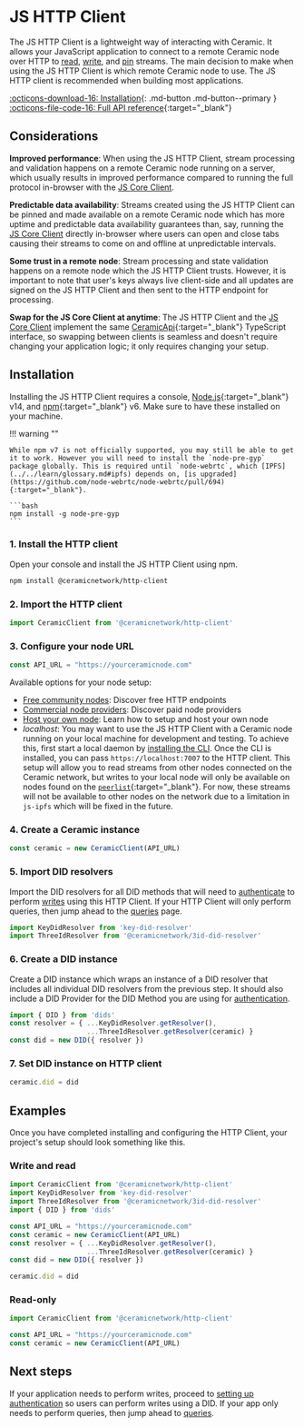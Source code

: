 # JS HTTP Client
The JS HTTP Client is a lightweight way of interacting with Ceramic. It allows your JavaScript application to connect to a remote Ceramic node over HTTP to [read](../../build/queries.md), [write](../../build/writes.md), and [pin](../../build/pinning.md) streams. The main decision to make when using the JS HTTP Client is which remote Ceramic node to use. The JS HTTP client is recommended when building most applications.

[:octicons-download-16: Installation](#installation){: .md-button .md-button--primary } [:octicons-file-code-16: Full API reference](https://developers.ceramic.network/reference/typescript/classes/_ceramicnetwork_http_client.ceramicclient.html){:target="_blank"}

## **Considerations**

**Improved performance**: When using the JS HTTP Client, stream processing and validation happens on a remote Ceramic node running on a server, which usually results in improved performance compared to running the full protocol in-browser with the [JS Core Client](./core.md).

**Predictable data availability**: Streams created using the JS HTTP Client can be pinned and made available on a remote Ceramic node which has more uptime and predictable data availability guarantees than, say, running the [JS Core Client](./core.md) directly in-browser where users can open and close tabs causing their streams to come on and offline at unpredictable intervals.

**Some trust in a remote node**: Stream processing and state validation happens on a remote node which the JS HTTP Client trusts. However, it is important to note that user's keys always live client-side and all updates are signed on the JS HTTP Client and then sent to the HTTP endpoint for processing.

**Swap for the JS Core Client at anytime**: The JS HTTP Client and the [JS Core Client](./core.md) implement the same [CeramicApi](https://developers.ceramic.network/reference/typescript/interfaces/_ceramicnetwork_common.ceramicapi-1.html){:target="_blank"} TypeScript interface, so swapping between clients is seamless and doesn't require changing your application logic; it only requires changing your setup.

## **Installation**

Installing the JS HTTP Client requires a console, [Node.js](https://nodejs.org/en/){:target="_blank"} v14, and [npm](https://www.npmjs.com/get-npm){:target="_blank"} v6. Make sure to have these installed on your machine.

!!! warning ""

    While npm v7 is not officially supported, you may still be able to get it to work. However you will need to install the `node-pre-gyp` package globally. This is required until `node-webrtc`, which [IPFS](../../learn/glossary.md#ipfs) depends on, [is upgraded](https://github.com/node-webrtc/node-webrtc/pull/694){:target="_blank"}.
    
    ```bash
    npm install -g node-pre-gyp
    ```

### 1. Install the HTTP client
Open your console and install the JS HTTP Client using npm.

``` bash
npm install @ceramicnetwork/http-client
```

### 2. Import the HTTP client

``` javascript
import CeramicClient from '@ceramicnetwork/http-client'
```

### 3. Configure your node URL

``` javascript
const API_URL = "https://yourceramicnode.com"
```

Available options for your node setup:

- [Free community nodes](../../tools/hosted-nodes/community-nodes.md): Discover free HTTP endpoints
- [Commercial node providers](../../tools/hosted-nodes/node-providers.md): Discover paid node providers
- [Host your own node](../../run/nodes.md): Learn how to setup and host your own node
- *localhost*: You may want to use the JS HTTP Client with a Ceramic node running on your local machine for development and testing. To achieve this, first start a local daemon by [installing the CLI](./cli.md). Once the CLI is installed, you can pass `https://localhost:7007` to the HTTP client. This setup will allow you to read streams from other nodes connected on the Ceramic network, but writes to your local node will only be available on nodes found on the [`peerlist`](https://github.com/ceramicnetwork/peerlist/blob/main/testnet-clay.json){:target="_blank"}. For now, these streams will not be available to other nodes on the network due to a limitation in `js-ipfs` which will be fixed in the future.

### 4. Create a Ceramic instance

``` javascript
const ceramic = new CeramicClient(API_URL)
```

### 5. Import DID resolvers
Import the DID resolvers for all DID methods that will need to [authenticate](../../build/authentication.md) to perform [writes](../../build/writes.md) using this HTTP Client. If your HTTP Client will only perform queries, then jump ahead to the [queries](../../build/queries.md) page.

``` javascript
import KeyDidResolver from 'key-did-resolver'
import ThreeIdResolver from '@ceramicnetwork/3id-did-resolver'
```

### 6. Create a DID instance
Create a DID instance which wraps an instance of a DID resolver that includes all individual DID resolvers from the previous step. It should also include a DID Provider for the DID Method you are using for [authentication](../../build/authentication.md).

``` javascript
import { DID } from 'dids'
const resolver = { ...KeyDidResolver.getResolver(),
                   ...ThreeIdResolver.getResolver(ceramic) }
const did = new DID({ resolver })
```

### 7. Set DID instance on HTTP client

``` javascript
ceramic.did = did
```

## **Examples**
Once you have completed installing and configuring the HTTP Client, your project's setup should look something like this.

### Write and read

``` javascript
import CeramicClient from '@ceramicnetwork/http-client'
import KeyDidResolver from 'key-did-resolver'
import ThreeIdResolver from '@ceramicnetwork/3id-did-resolver'
import { DID } from 'dids'

const API_URL = "https://yourceramicnode.com"
const ceramic = new CeramicClient(API_URL)
const resolver = { ...KeyDidResolver.getResolver(),
                   ...ThreeIdResolver.getResolver(ceramic) }
const did = new DID({ resolver })

ceramic.did = did
```

### Read-only

``` javascript
import CeramicClient from '@ceramicnetwork/http-client'

const API_URL = "https://yourceramicnode.com"
const ceramic = new CeramicClient(API_URL)
```

## **Next steps**
If your application needs to perform writes, proceed to [setting up authentication](../../build/authentication.md) so users can perform writes using a DID. If your app only needs to perform queries, then jump ahead to [queries](../../build/queries.md).


</br>
</br>
</br>
